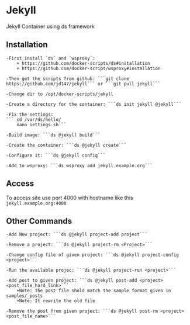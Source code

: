 Jekyll
======
Jekyll Container using ds framework


## Installation 
	-First install `ds` and `wsproxy`: 
		+ https://github.com/docker-scripts/ds#installation 
		+ https://github.com/docker-script/wsproxy#installation

	-Then get the scripts from github: ```git clone https://github.com/jd147/jekyll``` or ```git pull jekyll```

	-Change dir to /opt/docker-scripts/jekyll

	-Create a directory for the container: ```ds init jekyll @jekyll```

	-Fix the settings:
	``` cd /var/ds/hello/
	    nano settings.sh```

	-Build image: ```ds @jekyll build``` 

	-Create the container: ```ds @jekyll create``` 

	-Configure it: ```ds @jekyll config```

	-Add to wsproxy: ```ds wsproxy add jekyll.example.org```

## Access
To access site use port 4000 with hostname like this ```jekyll.example.org:4000```

## Other Commands

	-Add New project: ```ds @jekyll project-add project```

	-Remove a project: ```ds @jekyll project-rm <Project>```

	-Change config file of given project: ```ds @jekyll project-config <project>``` 

	-Run the available projec: ```ds @jekyll project-run <project>```

	-Add post to given project: ```ds @jekyll post-add <project> <post_file_hard_link>```
		+Note: The post file shold match the sample format given in samples/_posts
		+Note: It rewrite the old file 

	-Remove the post from given project: ```ds @jekyll post-rm <project> <post_file_name>``` 
         
         


         
